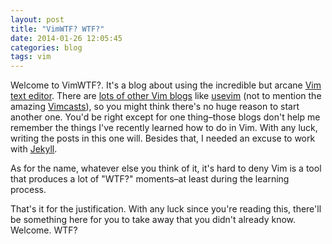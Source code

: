 ```yaml
---
layout: post
title: "VimWTF? WTF?"
date: 2014-01-26 12:05:45
categories: blog
tags: vim
---
```


Welcome to VimWTF?. It's a blog about using the incredible but arcane [Vim text
editor](https://en.wikipedia.org/wiki/Vim_%28text_editor%29). There are
[lots of other Vim blogs](https://duckduckgo.com/?q=vim+blog) like [usevim](http://usevim.com) (not to
mention the
amazing [Vimcasts](http://vimcasts.org/)), so you might think there's no
huge reason to start another one. You'd be right except for one
thing–those blogs don't help me remember the things I've recently
learned how to do in Vim. With any luck, writing the posts in this one
will. Besides that, I needed an excuse to work with
[Jekyll](http://jekyllrb.com).

As for the name, whatever else you think of it, it's hard to deny Vim is a tool that produces a lot of "WTF?" moments–at least during the learning process.

That's it for the justification. With any luck since you're reading
this, there'll be something here for you to take away that you didn't already know.
Welcome. WTF?

